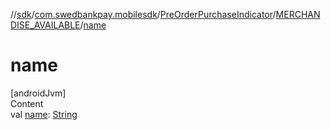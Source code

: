 //[sdk](../../../../index.md)/[com.swedbankpay.mobilesdk](../../index.md)/[PreOrderPurchaseIndicator](../index.md)/[MERCHANDISE_AVAILABLE](index.md)/[name](name.md)



# name  
[androidJvm]  
Content  
val [name](name.md): [String](https://kotlinlang.org/api/latest/jvm/stdlib/kotlin/-string/index.html)  



